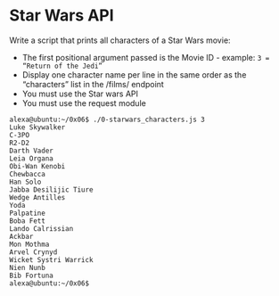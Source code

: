 # Star Wars API

Write a script that prints all characters of a Star Wars movie:

* The first positional argument passed is the Movie ID - example: `3 = “Return of the Jedi”`
* Display one character name per line in the same order as the “characters” list in the /films/ endpoint
* You must use the Star wars API
* You must use the request module

```
alexa@ubuntu:~/0x06$ ./0-starwars_characters.js 3
Luke Skywalker
C-3PO
R2-D2
Darth Vader
Leia Organa
Obi-Wan Kenobi
Chewbacca
Han Solo
Jabba Desilijic Tiure
Wedge Antilles
Yoda
Palpatine
Boba Fett
Lando Calrissian
Ackbar
Mon Mothma
Arvel Crynyd
Wicket Systri Warrick
Nien Nunb
Bib Fortuna
alexa@ubuntu:~/0x06$ 
```
